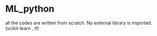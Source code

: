 # ML_python
all the codes are written from scratch. No external library is imported.(scikit-learn , tf) 
